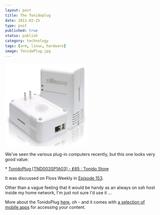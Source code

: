 ```yaml
--- 
layout: post 
title: The Tonidoplug
date: 2011-02-25
type: post 
published: true 
status: publish
category: technology
tags: [arm, linux, hardware]
image: TonidoPlug.jpg
---
```


<img src="/assets/TonidoPlug.jpg" class="image-right" alt="The TonidoPlug">

We've seen the various plug-in computers recently, but this one looks
very good value:

 * [TonidoPlug [TND003SP1A03] - ₤65 : Tonido Store](https://store.tonido.com/index.php?main_page=product_info&cPath=1&products_id=1&zenid=cd8a2874aa1ce7a5db27eb22ed0ba120)

<!--more-->

It was discussed on Floss Weekly in [Episode 153](http://twit.tv/floss153 "Floss Weekly Episode 153").

Other than a vague feeling that it would be handy as an always on ssh
host inside my home network, I'm just not sure I'd use it ...

More about the TonidoPlug [here](http://www.tonidoplug.com/tonido_plug.html "The TonidoPlug"), oh - and it comes with [a selection of mobile apps](http://www.tonido.com/mobile.html "Tonido Mobile Applications")
for accessing your content.

